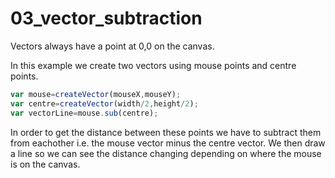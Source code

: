 # 03_vector_subtraction

Vectors always have a point at 0,0 on the canvas. 

In this example we create two vectors using mouse points and centre points. 

```js
var mouse=createVector(mouseX,mouseY);
var centre=createVector(width/2,height/2);
var vectorLine=mouse.sub(centre);
```
In order to get the distance between these points we have to subtract them from eachother i.e. the mouse vector 
minus the centre vector.
We then draw a line so we can see the distance changing depending on where the mouse is on the canvas.